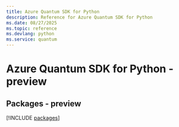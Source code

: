 ```yaml
---
title: Azure Quantum SDK for Python
description: Reference for Azure Quantum SDK for Python
ms.date: 08/27/2025
ms.topic: reference
ms.devlang: python
ms.service: quantum
---
```

# Azure Quantum SDK for Python - preview
## Packages - preview
[!INCLUDE [packages](quantum-index.md)]